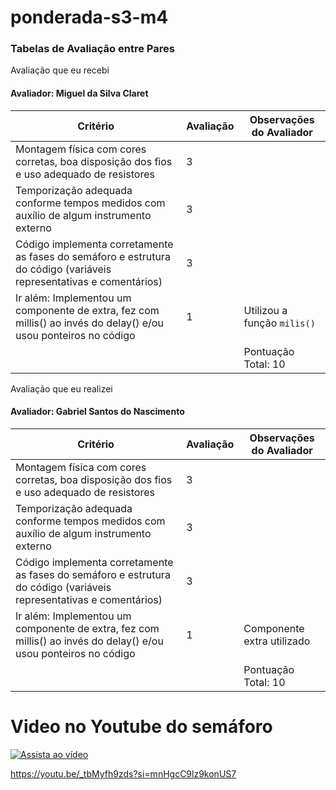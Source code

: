 # ponderada-s3-m4
### Tabelas de Avaliação entre Pares
Avaliação que eu recebi
#### Avaliador: Miguel da Silva Claret
|Critério| Avaliação    |Observações do Avaliador|
|-|-|-|
|Montagem física com cores corretas, boa disposição dos fios e uso adequado de resistores   | 3 | |
|Temporização adequada conforme tempos medidos com auxílio de algum instrumento externo | 3 | |
|Código implementa corretamente as fases do semáforo e estrutura do código (variáveis representativas e comentários) | 3 | |
|Ir além: Implementou um componente de extra, fez com millis() ao invés do delay() e/ou usou ponteiros no código | 1 | Utilizou a função `milis()` |
| |  |Pontuação Total: 10|

Avaliação que eu realizei

#### Avaliador: Gabriel Santos do Nascimento
|Critério| Avaliação    |Observações do Avaliador|
|-|-|-|
|Montagem física com cores corretas, boa disposição dos fios e uso adequado de resistores   | 3 | |
|Temporização adequada conforme tempos medidos com auxílio de algum instrumento externo | 3 | |
|Código implementa corretamente as fases do semáforo e estrutura do código (variáveis representativas e comentários) | 3 | |
|Ir além: Implementou um componente de extra, fez com millis() ao invés do delay() e/ou usou ponteiros no código | 1 | Componente extra utilizado |
| |  |Pontuação Total: 10|


# Video no Youtube do semáforo
[![Assista ao vídeo](https://img.youtube.com/vi/https://youtu.be/_tbMyfh9zds?si=mnHgcC9lz9konUS7/0.jpg)](https://www.youtube.com/watch?v=https://youtu.be/_tbMyfh9zds?si=mnHgcC9lz9konUS7)

https://youtu.be/_tbMyfh9zds?si=mnHgcC9lz9konUS7
